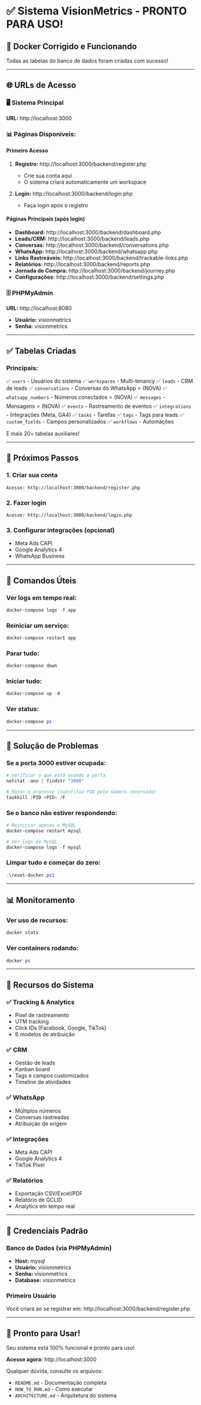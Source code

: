 # ✅ Sistema VisionMetrics - PRONTO PARA USO!

## 🎉 Docker Corrigido e Funcionando

Todas as tabelas do banco de dados foram criadas com sucesso!

---

## 🌐 URLs de Acesso

### 🖥️ Sistema Principal
**URL:** http://localhost:3000

### 📊 Páginas Disponíveis:

#### Primeiro Acesso
1. **Registro:** http://localhost:3000/backend/register.php
   - Crie sua conta aqui
   - O sistema criará automaticamente um workspace

2. **Login:** http://localhost:3000/backend/login.php
   - Faça login após o registro

#### Páginas Principais (após login)
- **Dashboard:** http://localhost:3000/backend/dashboard.php
- **Leads/CRM:** http://localhost:3000/backend/leads.php
- **Conversas:** http://localhost:3000/backend/conversations.php
- **WhatsApp:** http://localhost:3000/backend/whatsapp.php
- **Links Rastreáveis:** http://localhost:3000/backend/trackable-links.php
- **Relatórios:** http://localhost:3000/backend/reports.php
- **Jornada de Compra:** http://localhost:3000/backend/journey.php
- **Configurações:** http://localhost:3000/backend/settings.php

### 🗄️ PHPMyAdmin
**URL:** http://localhost:8080
- **Usuário:** visionmetrics
- **Senha:** visionmetrics

---

## ✅ Tabelas Criadas

### Principais:
✅ `users` - Usuários do sistema
✅ `workspaces` - Multi-tenancy
✅ `leads` - CRM de leads
✅ `conversations` - Conversas do WhatsApp ⭐ (NOVA)
✅ `whatsapp_numbers` - Números conectados ⭐ (NOVA)
✅ `messages` - Mensagens ⭐ (NOVA)
✅ `events` - Rastreamento de eventos
✅ `integrations` - Integrações (Meta, GA4)
✅ `tasks` - Tarefas
✅ `tags` - Tags para leads
✅ `custom_fields` - Campos personalizados
✅ `workflows` - Automações

E mais 20+ tabelas auxiliares!

---

## 🚀 Próximos Passos

### 1. Criar sua conta
```
Acesse: http://localhost:3000/backend/register.php
```

### 2. Fazer login
```
Acesse: http://localhost:3000/backend/login.php
```

### 3. Configurar integrações (opcional)
- Meta Ads CAPI
- Google Analytics 4
- WhatsApp Business

---

## 📝 Comandos Úteis

### Ver logs em tempo real:
```powershell
docker-compose logs -f app
```

### Reiniciar um serviço:
```powershell
docker-compose restart app
```

### Parar tudo:
```powershell
docker-compose down
```

### Iniciar tudo:
```powershell
docker-compose up -d
```

### Ver status:
```powershell
docker-compose ps
```

---

## 🐛 Solução de Problemas

### Se a porta 3000 estiver ocupada:
```powershell
# Verificar o que está usando a porta
netstat -ano | findstr "3000"

# Matar o processo (substitua PID pelo número retornado)
taskkill /PID <PID> /F
```

### Se o banco não estiver respondendo:
```powershell
# Reiniciar apenas o MySQL
docker-compose restart mysql

# Ver logs do MySQL
docker-compose logs -f mysql
```

### Limpar tudo e começar do zero:
```powershell
.\reset-docker.ps1
```

---

## 📊 Monitoramento

### Ver uso de recursos:
```powershell
docker stats
```

### Ver containers rodando:
```powershell
docker ps
```

---

## 🎯 Recursos do Sistema

### ✅ Tracking & Analytics
- Pixel de rastreamento
- UTM tracking
- Click IDs (Facebook, Google, TikTok)
- 6 modelos de atribuição

### ✅ CRM
- Gestão de leads
- Kanban board
- Tags e campos customizados
- Timeline de atividades

### ✅ WhatsApp
- Múltiplos números
- Conversas rastreadas
- Atribuição de origem

### ✅ Integrações
- Meta Ads CAPI
- Google Analytics 4
- TikTok Pixel

### ✅ Relatórios
- Exportação CSV/Excel/PDF
- Relatório de GCLID
- Analytics em tempo real

---

## 🔐 Credenciais Padrão

### Banco de Dados (via PHPMyAdmin)
- **Host:** mysql
- **Usuário:** visionmetrics
- **Senha:** visionmetrics
- **Database:** visionmetrics

### Primeiro Usuário
Você criará ao se registrar em:
http://localhost:3000/backend/register.php

---

## 🌟 Pronto para Usar!

Seu sistema está 100% funcional e pronto para uso!

**Acesse agora:** http://localhost:3000

Qualquer dúvida, consulte os arquivos:
- `README.md` - Documentação completa
- `HOW_TO_RUN.md` - Como executar
- `ARCHITECTURE.md` - Arquitetura do sistema
